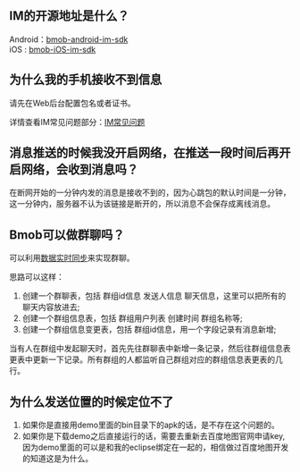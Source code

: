 ## IM的开源地址是什么？

Android：[bmob-android-im-sdk](https://github.com/bmob/bmob-android-im-sdk)   
   iOS : [bmob-iOS-im-sdk](https://github.com/bmob/bmob-iOS-im-sdk)

## 为什么我的手机接收不到信息

请先在Web后台配置包名或者证书。

详情查看IM常见问题部分：[IM常见问题](http://docs.bmob.cn/im/faststart/index.html?menukey=fast_start&key=start_im#index_%E5%B8%B8%E8%A7%81%E9%97%AE%E9%A2%98%E8%A7%A3%E7%AD%94)

## 消息推送的时候我没开启网络，在推送一段时间后再开启网络，会收到消息吗？

在断网开始的一分钟内发的消息是接收不到的，因为心跳包的默认时间是一分钟，这一分钟内，服务器不认为该链接是断开的，所以消息不会保存成离线消息。

## Bmob可以做群聊吗？

可以利用[数据实时同步](http://docs.bmob.cn/android/developdoc/index.html?menukey=develop_doc&key=develop_android#index_%E6%95%B0%E6%8D%AE%E5%AE%9E%E6%97%B6%E5%90%8C%E6%AD%A5)来实现群聊。

思路可以这样：

1. 创建一个群聊表，包括 群组id信息 发送人信息 聊天信息，这里可以把所有的聊天内容放进去;  
2. 创建一个群组信息表，包括 群组用户列表 创建时间 群组名称等;  
3. 创建一个群组信息变更表，包括 群组id信息，用一个字段记录有消息新增;

当有人在群组中发起聊天时，首先先往群聊表中新增一条记录，然后往群组信息表更表中更新一下记录。所有群组的人都监听自己群组对应的群组信息表更表的几行。 

## 为什么发送位置的时候定位不了

1. 如果你是直接用demo里面的bin目录下的apk的话，是不存在这个问题的。
2. 如果你是下载demo之后直接运行的话，需要去重新去百度地图官网申请key,因为demo里面的可以是和我的eclipse绑定在一起的，相信做过百度地图开发的知道这是为什么。

